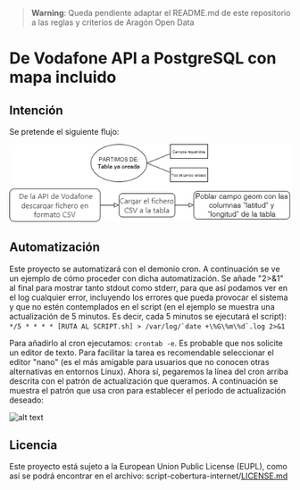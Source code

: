 > **Warning**:
> Queda pendiente adaptar el README.md de este repositorio a las reglas y criterios de Aragón Open Data
# De Vodafone API a PostgreSQL con mapa incluido
## Intención
Se pretende el siguiente flujo:

![alt text](https://github.com/aragonopendata/script-cobertura-internet/blob/main/images/schema.png)
## Automatización
Este proyecto se automatizará con el demonio cron. A continuación se ve un ejemplo de cómo proceder con dicha automatización. Se añade "2>&1" al final para mostrar tanto stdout como stderr, para que así podamos ver en el log cualquier error, incluyendo los errores que pueda provocar el sistema y que no estén contemplados en el script (en el ejemplo se muestra una actualización de 5 minutos. Es decir, cada 5 minutos se ejecutará el script):
```*/5 * * * * [RUTA AL SCRIPT.sh] > /var/log/`date +\%G\%m\%d`.log 2>&1```

Para añadirlo al cron ejecutamos:
```crontab -e```. Es probable que nos solicite un editor de texto. Para facilitar la tarea es recomendable seleccionar el editor "nano" (es el más amigable para usuarios que no conocen otras alternativas en entornos Linux).
Ahora sí, pegaremos la línea del cron arriba descrita con el patrón de actualización que queramos. A continuación se muestra el patrón que usa cron para establecer el período de actualización deseado:

![alt text](https://github.com/aragonopendata/script-cobertura-internet/blob/main/images/cron.png)

## Licencia
Este proyecto está sujeto a la European Union Public License (EUPL), como así se podrá encontrar en el archivo: script-cobertura-internet/[LICENSE.md](./LICENSE.md)
